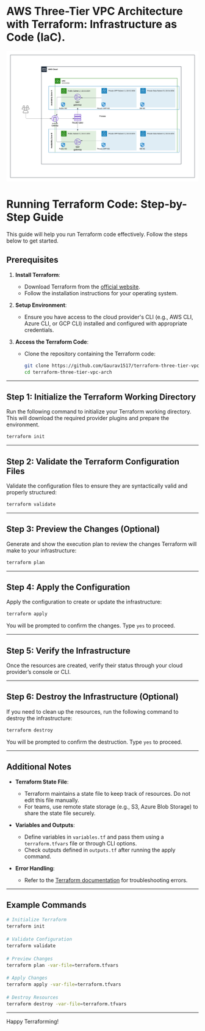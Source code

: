 # AWS Three-Tier VPC Architecture with Terraform: Infrastructure as Code (IaC).

![snap-vpc-3-tier-architecture](Snap-vpc-3-tier-architecture/vcp-3-tier-architecture.png)



# Running Terraform Code: Step-by-Step Guide

This guide will help you run Terraform code effectively. Follow the steps below to get started.

## Prerequisites

1. **Install Terraform**:
   - Download Terraform from the [official website](https://www.terraform.io/downloads.html).
   - Follow the installation instructions for your operating system.

2. **Setup Environment**:
   - Ensure you have access to the cloud provider's CLI (e.g., AWS CLI, Azure CLI, or GCP CLI) installed and configured with appropriate credentials.

3. **Access the Terraform Code**:
   - Clone the repository containing the Terraform code:
     ```bash
     git clone https://github.com/Gaurav1517/terraform-three-tier-vpc-arch.git
     cd terraform-three-tier-vpc-arch
     ```

---

## Step 1: Initialize the Terraform Working Directory

Run the following command to initialize your Terraform working directory. This will download the required provider plugins and prepare the environment.
```bash
terraform init
```

---

## Step 2: Validate the Terraform Configuration Files

Validate the configuration files to ensure they are syntactically valid and properly structured:
```bash
terraform validate
```

---

## Step 3: Preview the Changes (Optional)

Generate and show the execution plan to review the changes Terraform will make to your infrastructure:
```bash
terraform plan
```

---

## Step 4: Apply the Configuration

Apply the configuration to create or update the infrastructure:
```bash
terraform apply
```
You will be prompted to confirm the changes. Type `yes` to proceed.

---

## Step 5: Verify the Infrastructure

Once the resources are created, verify their status through your cloud provider’s console or CLI.

---

## Step 6: Destroy the Infrastructure (Optional)

If you need to clean up the resources, run the following command to destroy the infrastructure:
```bash
terraform destroy
```
You will be prompted to confirm the destruction. Type `yes` to proceed.

---

## Additional Notes

- **Terraform State File**:
  - Terraform maintains a state file to keep track of resources. Do not edit this file manually.
  - For teams, use remote state storage (e.g., S3, Azure Blob Storage) to share the state file securely.

- **Variables and Outputs**:
  - Define variables in `variables.tf` and pass them using a `terraform.tfvars` file or through CLI options.
  - Check outputs defined in `outputs.tf` after running the apply command.

- **Error Handling**:
  - Refer to the [Terraform documentation](https://www.terraform.io/docs/index.html) for troubleshooting errors.

---

## Example Commands

```bash
# Initialize Terraform
terraform init

# Validate Configuration
terraform validate

# Preview Changes
terraform plan -var-file=terraform.tfvars

# Apply Changes
terraform apply -var-file=terraform.tfvars

# Destroy Resources
terraform destroy -var-file=terraform.tfvars
```

---

Happy Terraforming!

